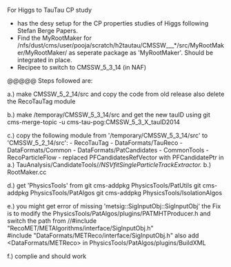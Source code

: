 For Higgs to TauTau CP study

* has the desy setup for the CP properties studies of Higgs following Stefan Berge Papers.
* Find the MyRootMaker for /nfs/dust/cms/user/pooja/scratch/h2tautau/CMSSW___*/src/MyRootMaker/MyRootMaker/ as seperate package as 'MyRootMaker'. Should be integrated in place.
* Recipee to switch to CMSSW_5_3_14 (in NAF)

@@@@@  Steps followed are:

a.) make CMSSW_5_2_14/src and copy the code from old release
   also delete the RecoTauTag module

b.) make /temporay/CMSSW_5_3_14/src and get the new tauID using
         git cms-merge-topic -u cms-tau-pog:CMSSW_5_3_X_tauID2014

c.) copy the following module from '/temporary/CMSSW_5_3_14/src' to 'CMSSW_5_2_14/src':
        - RecoTauTag
        - DataFormats/TauReco
        - DataFormats/Common
        - DataFormats/PatCandidates
        - CommonTools
        - RecoParticleFlow
        - replaced PFCandidatesRefVector with PFCandidatePtr in
                a.) TauAnalysis/CandidateTools/*/NSVfitSingleParticleTrackExtractor.*
                b.) RootMaker.cc

d.) get 'PhysicsTools' from
        git cms-addpkg PhysicsTools/PatUtils
        git cms-addpkg PhysicsTools/PatAlgos
        git cms-addpkg PhysicsTools/IsolationAlgos

e.) you might get error of missing
        'metsig::SigInputObj::SigInputObj'
    the Fix is to modify the
        PhysicsTools/PatAlgos/plugins/PATMHTProducer.h and
    switch the path from
        //#include "RecoMET/METAlgorithms/interface/SigInputObj.h"                                                                                      
          #include "DataFormats/METReco/interface/SigInputObj.h"
    also add <DataFormats/METReco> in PhysicsTools/PatAlgos/plugins/BuildXML

f.) complie and should work


